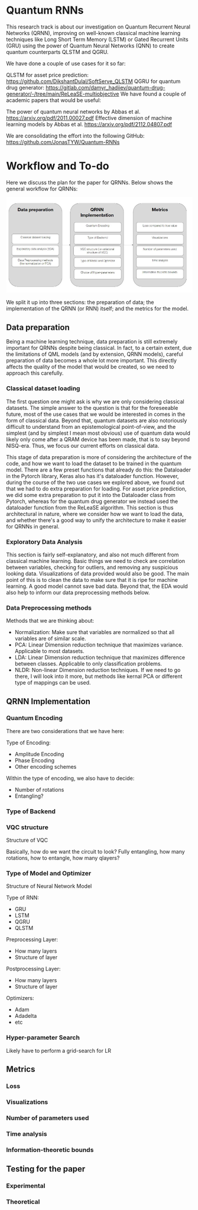 # Quantum RNNs

This research track is about our investigation on Quantum Recurrent Neural Networks (QRNN), improving on well-known classical machine learning techniques like Long Short Term Memory (LSTM) or Gated Recurrent Units (GRU) using the power of Quantum Neural Networks (QNN) to create quantum counterparts QLSTM and QGRU.

We have done a couple of use cases for it so far:

QLSTM for asset price prediction: https://github.com/DikshantDulal/SoftServe_QLSTM
QGRU for quantum drug generator: https://gitlab.com/damyr_hadiiev/quantum-drug-generator/-/tree/main/ReLeaSE-multiobjective
We have found a couple of academic papers that would be useful:

The power of quantum neural networks by Abbas et al. https://arxiv.org/pdf/2011.00027.pdf
Effective dimension of machine learning models by Abbas et al. https://arxiv.org/pdf/2112.04807.pdf

We are consolidating the effort into the following GitHub: https://github.com/JonasTYW/Quantum-RNNs

# Workflow and To-do

Here we discuss the plan for the paper for QRNNs. Below shows the general workflow for QRNNs:

![Workflow](img/workflow.JPG)

We split it up into three sections: the preparation of data; the implementation of the QRNN (or RNN) itself; and the metrics for the model.

## Data preparation

Being a machine learning technique, data preparation is still extremely important for QRNNs despite being classical. In fact, to a certain extent, due the limitations of QML models (and by extension, QRNN models), careful preparation of data becomes a whole lot more important. This directly affects the quality of the model that would be created, so we need to approach this carefully.

### Classical dataset loading

The first question one might ask is why we are only considering classical datasets. The simple answer to the question is that for the foreseeable future, most of the use cases that we would be interested in comes in the form of classical data. Beyond that, quantum datasets are also notoriously difficult to understand from an epistemological point-of-view, and the simplest (and by simplest I mean most obvious) use of quantum data would likely only come after a QRAM device has been made, that is to say beyond NISQ-era. Thus, we focus our current efforts on classical data.

This stage of data preparation is more of considering the architecture of the code, and how we want to load the dataset to be trained in the quantum model. There are a few preset functions that already do this: the Dataloader in the Pytorch library, Keras also has it's dataloader function. However, during the course of the two use cases we explored above, we found out that we had to do extra preparation for loading. For asset price prediction, we did some extra preparation to put it into the Dataloader class from Pytorch, whereas for the quantum drug generator we instead used the dataloader function from the ReLeaSE algorithm. This section is thus architectural in nature, where we consider how we want to load the data, and whether there's a good way to unify the architecture to make it easier for QRNNs in general.

### Exploratory Data Analysis

This section is fairly self-explanatory, and also not much different from classical machine learning. Basic things we need to check are correlation between variables, checking for outliers, and removing any suspicious looking data. Visualizations of data provided would also be good. The main point of this is to clean the data to make sure that it is ripe for machine learning. A good model cannot save bad data. Beyond that, the EDA would also help to inform our data preprocessing methods below.

### Data Preprocessing methods

Methods that we are thinking about:

- Normalization: Make sure that variables are normalized so that all variables are of similar scale.
- PCA: Linear Dimension reduction technique that maximizes variance. Applicable to most datasets.
- LDA: Linear Dimension reduction technique that maximizes difference between classes. Applicable to only classification problems.
- NLDR: Non-linear Dimension reduction techniques. If we need to go there, I will look into it more, but methods like kernal PCA or different type of mappings can be used.

## QRNN Implementation

### Quantum Encoding

There are two considerations that we have here:

Type of Encoding:
- Amplitude Encoding
- Phase Encoding
- Other encoding schemes

Within the type of encoding, we also have to decide:

- Number of rotations
- Entangling?

### Type of Backend

### VQC structure 

Structure of VQC

Basically, how do we want the circuit to look? Fully entangling, how many rotations, how to entangle, how many qlayers?

### Type of Model and Optimizer

Structure of Neural Network Model

Type of RNN:
- GRU
- LSTM
- QGRU
- QLSTM

Preprocessing Layer:
- How many layers
- Structure of layer

Postprocessing Layer:
- How many layers
- Structure of layer

Optimizers:
- Adam
- Adadelta
- etc

### Hyper-parameter Search

Likely have to perform a grid-search for LR

## Metrics

### Loss

### Visualizations 

### Number of parameters used

### Time analysis

### Information-theoretic bounds

## Testing for the paper

### Experimental

### Theoretical